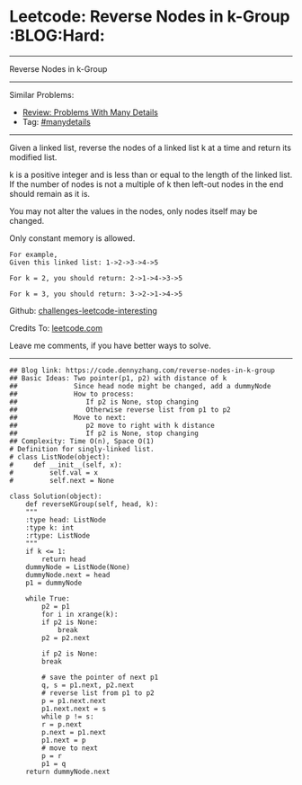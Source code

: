 
# Leetcode: Reverse Nodes in k-Group     :BLOG:Hard:

---

Reverse Nodes in k-Group  

---

Similar Problems:  

-   [Review: Problems With Many Details](https://code.dennyzhang.com/review-manydetails)
-   Tag: [#manydetails](https://code.dennyzhang.com/tag/manydetails)

---

Given a linked list, reverse the nodes of a linked list k at a time and return its modified list.  

k is a positive integer and is less than or equal to the length of the linked list. If the number of nodes is not a multiple of k then left-out nodes in the end should remain as it is.  

You may not alter the values in the nodes, only nodes itself may be changed.  

Only constant memory is allowed.  

    For example,
    Given this linked list: 1->2->3->4->5
    
    For k = 2, you should return: 2->1->4->3->5
    
    For k = 3, you should return: 3->2->1->4->5

Github: [challenges-leetcode-interesting](https://github.com/DennyZhang/challenges-leetcode-interesting/tree/master/reverse-nodes-in-k-group)  

Credits To: [leetcode.com](https://leetcode.com/problems/reverse-nodes-in-k-group/description/)  

Leave me comments, if you have better ways to solve.  

---

    ## Blog link: https://code.dennyzhang.com/reverse-nodes-in-k-group
    ## Basic Ideas: Two pointer(p1, p2) with distance of k
    ##              Since head node might be changed, add a dummyNode
    ##              How to process:
    ##                 If p2 is None, stop changing
    ##                 Otherwise reverse list from p1 to p2
    ##              Move to next:
    ##                 p2 move to right with k distance
    ##                 If p2 is None, stop changing
    ## Complexity: Time O(n), Space O(1)
    # Definition for singly-linked list.
    # class ListNode(object):
    #     def __init__(self, x):
    #         self.val = x
    #         self.next = None
    
    class Solution(object):
        def reverseKGroup(self, head, k):
    	"""
    	:type head: ListNode
    	:type k: int
    	:rtype: ListNode
    	"""
    	if k <= 1:
    	    return head
    	dummyNode = ListNode(None)
    	dummyNode.next = head
    	p1 = dummyNode
    
    	while True:
    	    p2 = p1
    	    for i in xrange(k):
    		if p2 is None:
    		    break
    		p2 = p2.next
    
    	    if p2 is None:
    		break
    
    	    # save the pointer of next p1
    	    q, s = p1.next, p2.next
    	    # reverse list from p1 to p2
    	    p = p1.next.next
    	    p1.next.next = s
    	    while p != s:
    		r = p.next
    		p.next = p1.next
    		p1.next = p
    		# move to next
    		p = r
    	    p1 = q
    	return dummyNode.next

